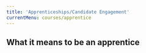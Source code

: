 ```yaml
---
title: 'Apprenticeships/Candidate Engagement'
currentMenu: courses/apprentice
---
```


## What it means to be an apprentice
